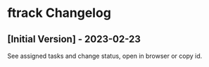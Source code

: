# ftrack Changelog

## [Initial Version] - 2023-02-23

See assigned tasks and change status, open in browser or copy id.
